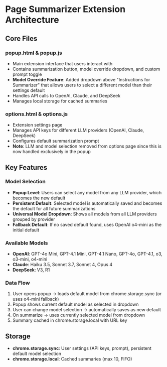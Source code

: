 # Page Summarizer Extension Architecture

## Core Files

### popup.html & popup.js
- Main extension interface that users interact with
- Contains summarization button, model override dropdown, and custom prompt toggle
- **Model Override Feature**: Added dropdown above "Instructions for Summarizer" that allows users to select a different model than their settings default
- Handles API calls to OpenAI, Claude, and DeepSeek
- Manages local storage for cached summaries

### options.html & options.js  
- Extension settings page
- Manages API keys for different LLM providers (OpenAI, Claude, DeepSeek)
- Configures default summarization prompt
- **Note**: LLM and model selection removed from options page since this is now handled exclusively in the popup

## Key Features

### Model Selection
- **Popup Level**: Users can select any model from any LLM provider, which becomes the new default
- **Persistent Default**: Selected model is automatically saved and becomes the default for all future summarizations
- **Universal Model Dropdown**: Shows all models from all LLM providers grouped by provider
- **Fallback Default**: If no saved default found, uses OpenAI o4-mini as the initial default

### Available Models
- **OpenAI**: GPT-4o Mini, GPT-4.1 Mini, GPT-4.1 Nano, GPT-4o, GPT-4.1, o3, o3-mini, o4-mini
- **Claude**: Haiku 3.5, Sonnet 3.7, Sonnet 4, Opus 4  
- **DeepSeek**: V3, R1

### Data Flow
1. User opens popup → loads default model from chrome.storage.sync (or uses o4-mini fallback)
2. Popup shows current default model as selected in dropdown
3. User can change model selection → automatically saves as new default
4. On summarize → uses currently selected model from dropdown
5. Summary cached in chrome.storage.local with URL key

## Storage
- **chrome.storage.sync**: User settings (API keys, prompt), persistent default model selection
- **chrome.storage.local**: Cached summaries (max 10, FIFO) 
